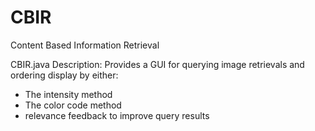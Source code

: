 # CBIR
Content Based Information Retrieval

CBIR.java
Description: Provides a GUI for querying image retrievals and ordering display by either:
  - The intensity method
  - The color code method
  - relevance feedback to improve query results
